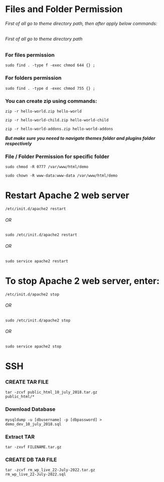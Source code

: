# Files and Folder Permission

###### First of all go to theme directory path, then after apply below commands:

###### First of all go to theme directory path

### For files permission
<code>sudo find . -type f -exec chmod 644 {} \;</code>

### For folders permission
<code>sudo find . -type d -exec chmod 755 {} \;</code>

### You can create zip using commands:

<code>zip -r hello-world.zip hello-world</code>

<code>zip -r hello-world-child.zip hello-world-child</code>

<code>zip -r hello-world-addons.zip hello-world-addons</code>

<b><i>But make sure you neeed to navigate themes folder and plugins folder respectively</i></b>


### File / Folder Permission for specific folder

<code>sudo chmod -R 0777 /var/www/html/demo</code>

<code>sudo chown -R www-data:www-data /var/www/html/demo</code>
  
# Restart Apache 2 web server

<code>/etc/init.d/apache2 restart</code>

###### <i>OR</i>

<code>sudo /etc/init.d/apache2 restart</code>

###### <i>OR</i>

<code>sudo service apache2 restart</code>

# To stop Apache 2 web server, enter:

<code>/etc/init.d/apache2 stop</code>

###### <i>OR</i>

<code>sudo /etc/init.d/apache2 stop</code>

###### <i>OR</i>

<code>sudo service apache2 stop</code>

# SSH

### CREATE TAR FILE

<code>tar -zcvf public_html_10_july_2018.tar.gz public_html/*</code>

### Download Database

<code>mysqldump -u [dbusername] -p [dbpassword] > demo_dev_10_july_2018.sql</code>

### Extract TAR

<code>tar -zxvf FILENAME.tar.gz</code>

### CREATE DB TAR FILE

<code>tar -zcvf rm_wp_live_22-July-2022.tar.gz rm_wp_live_22-July-2022.sql</code>
